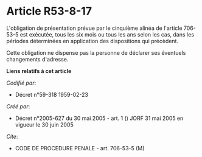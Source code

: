 # Article R53-8-17

L'obligation de présentation prévue par le cinquième alinéa de l'article 706-53-5 est exécutée, tous les six mois ou tous les
ans selon les cas, dans les périodes déterminées en application des dispositions qui précèdent.

Cette obligation ne dispense pas la personne de déclarer ses éventuels changements d'adresse.

**Liens relatifs à cet article**

_Codifié par_:

  - Décret n°59-318 1959-02-23

_Créé par_:

  - Décret n°2005-627 du 30 mai 2005 - art. 1 () JORF 31 mai 2005 en vigueur le  30 juin 2005

_Cite_:

  - CODE DE PROCEDURE PENALE - art. 706-53-5 (M)
